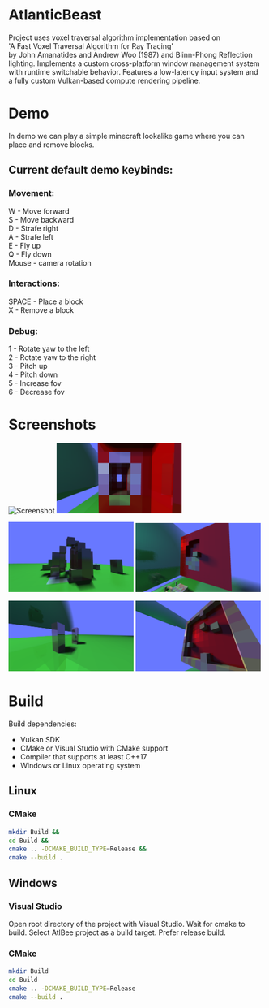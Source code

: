 # AtlanticBeast

Project uses voxel traversal algorithm implementation based on <br>
'A Fast Voxel Traversal Algorithm for Ray Tracing'<br>
by John Amanatides and Andrew Woo (1987) and Blinn-Phong Reflection lighting.
Implements a custom cross-platform window management system with runtime switchable behavior.
Features a low-latency input system and a fully custom Vulkan-based compute rendering pipeline.

# Demo

In demo we can play a simple minecraft lookalike game where you can place and remove blocks.

## Current default demo keybinds:

### Movement:
W - Move forward<br>
S - Move backward<br>
D - Strafe right<br>
A - Strafe left<br>
E - Fly up<br>
Q - Fly down<br>
Mouse - camera rotation<br>

### Interactions:
SPACE - Place a block<br>
X - Remove a block<br>

### Debug:
1 - Rotate yaw to the left<br>
2 - Rotate yaw to the right<br>
3 - Pitch up<br>
4 - Pitch down<br>
5 - Increase fov<br>
6 - Decrease fov<br>

# Screenshots
<p float="left">
  <img src="https://github.com/Im-Bee/AtlanticBeast/blob/master/Docs/DocScreen01.jpg?raw=true" alt="Screenshot" width="49%"/>
  <img src="https://github.com/Im-Bee/AtlanticBeast/blob/master/Docs/DocScreen02.jpg?raw=true" alt="Screenshot" width="49%"/>
</p>
<p float="left">
  <img src="https://github.com/Im-Bee/AtlanticBeast/blob/master/Docs/DocScreen03.jpg?raw=true" alt="Screenshot" width="49%"/>
  <img src="https://github.com/Im-Bee/AtlanticBeast/blob/master/Docs/readmeSrceenshot_6.jpg?raw=true" alt="Screenshot" width="49%"/>
</p>																
<p float="left">													
  <img src="https://github.com/Im-Bee/AtlanticBeast/blob/master/Docs/DocScreen05.jpg?raw=true" alt="Screenshot" width="49%"/>
  <img src="https://github.com/Im-Bee/AtlanticBeast/blob/master/Docs/DocScreen06.jpg?raw=true" alt="Screenshot" width="49%"/>
</p>

# Build

Build dependencies:
  - Vulkan SDK
  - CMake or Visual Studio with CMake support
  - Compiler that supports at least C++17
  - Windows or Linux operating system

## Linux

### CMake

``` sh
mkdir Build &&
cd Build &&
cmake .. -DCMAKE_BUILD_TYPE=Release &&
cmake --build .
```

## Windows

### Visual Studio 

Open root directory of the project with Visual Studio. Wait for cmake to build. Select AtlBee project as a build target.
Prefer release build.

### CMake

``` sh
mkdir Build
cd Build
cmake .. -DCMAKE_BUILD_TYPE=Release
cmake --build .
```


